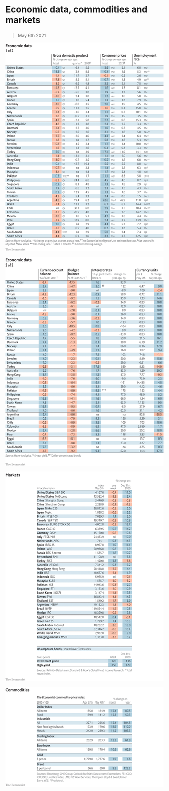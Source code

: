 ###### 

# Economic data, commodities and markets 

#####  

> May 6th 2021 

![image](images/20210508_int101.png) 


![image](images/20210508_int102.png) 


![image](images/20210508_int201.png) 


![image](images/20210508_int401.png) 


